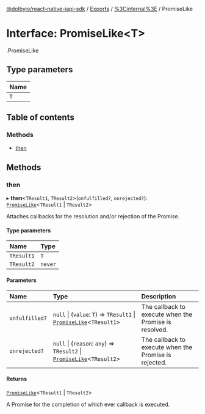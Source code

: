 [@dolbyio/react-native-iapi-sdk](../README.md) / [Exports](../modules.md) / [%3Cinternal%3E](../modules/_internal_.md) / PromiseLike

# Interface: PromiseLike<T\>

[<internal>](../modules/_internal_.md).PromiseLike

## Type parameters

| Name |
| :------ |
| `T` |

## Table of contents

### Methods

- [then](_internal_.PromiseLike.md#then)

## Methods

### then

▸ **then**<`TResult1`, `TResult2`\>(`onfulfilled?`, `onrejected?`): [`PromiseLike`](_internal_.PromiseLike.md)<`TResult1` \| `TResult2`\>

Attaches callbacks for the resolution and/or rejection of the Promise.

#### Type parameters

| Name | Type |
| :------ | :------ |
| `TResult1` | `T` |
| `TResult2` | `never` |

#### Parameters

| Name | Type | Description |
| :------ | :------ | :------ |
| `onfulfilled?` | ``null`` \| (`value`: `T`) => `TResult1` \| [`PromiseLike`](_internal_.PromiseLike.md)<`TResult1`\> | The callback to execute when the Promise is resolved. |
| `onrejected?` | ``null`` \| (`reason`: `any`) => `TResult2` \| [`PromiseLike`](_internal_.PromiseLike.md)<`TResult2`\> | The callback to execute when the Promise is rejected. |

#### Returns

[`PromiseLike`](_internal_.PromiseLike.md)<`TResult1` \| `TResult2`\>

A Promise for the completion of which ever callback is executed.
